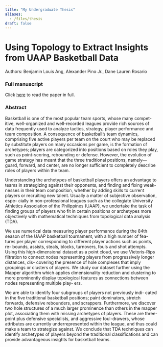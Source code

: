 ```yaml
---
title: "My Undergraduate Thesis"
aliases:
  - /files/thesis
draft: false
---
```


# Using Topology to Extract Insights from UAAP Basketball Data
Authors: Benjamin Louis Ang, Alexander Pino Jr., Dane Lauren Rosario

### Full manuscript

Click [here](/files/Ang_Pino_Rosario_Manuscript_430.pdf) to read the paper in full.

### Abstract

Basketball is one of the most popular team sports, whose many compet-
itive, well-organized and well-recorded leagues provide rich sources of data
frequently used to analyze tactics, strategy, player performance and team
composition. A consequence of basketball’s team dynamics, comprising five
active players per team on the court who may be replaced by substitute
players on many occasions per game, is the formation of archetypes; players
are categorized into positions based on roles they play, such as point-scoring,
rebounding or defense. However, the evolution of game strategy has meant
that the three traditional positions, namely—guard, forward, and center, are
no longer sufficient to completely describe roles of players within the team.

Understanding the archetypes of basketball players offers an advantage to
teams in strategizing against their opponents, and finding and fixing weak-
nesses in their team composition, whether by adding skills to current players
or recruiting new talent. Usually a matter of subjective observation, espe-
cially in non-professional leagues such as the collegiate University Athletics
Association of the Philippines (UAAP), we undertake the task of finding
groups of players who fit in certain positions or archetypes more objectively
with mathematical techniques from topological data analysis (TDA).

We use numerical data measuring player performance during the 84th
season of the UAAP basketball tournament, with a high number of fea-
tures per player corresponding to different player actions such as points, re-
bounds, assists, steals, blocks, turnovers, fouls and shot attempts. Using this
high-dimensional dataset as a point cloud, we use Vietoris-Rips filtration to
connect nodes representing players from progressively longer distances, dis-
covering the presence of hole complexes that imply groupings or clusters of
players. We study our dataset further using the Mapper algorithm which
applies dimensionality reduction and clustering to more prominently display
topological features as connections between nodes representing multiple play-
ers.

We are able to identify four subgroups of players not previously indi-
cated in the five traditional basketball positions; paint dominators, stretch
forwards, defensive rebounders, and scrappers. Furthermore, we discover two
hole structures of a much larger prominence than others in the mapper plot,
associating them with missing archetypes of players. These are three-point
plus defensive specialists, and aggressive foul-drawers, whose attributes are
currently underrepresented within the league, and thus could make a team to
strategize against. We conclude that TDA techniques can identify archetypes
of players beyond the traditional classifications and can provide advantageous
insights for basketball teams.